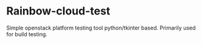 # Rainbow-cloud-test
Simple openstack platform testing tool python/tkinter based. Primarily used for build testing.
